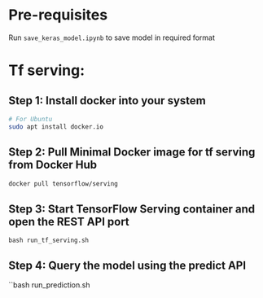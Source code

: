 # Pre-requisites

Run `save_keras_model.ipynb` to save model in required format

# Tf serving:

## Step 1: Install docker into your system
```bash
# For Ubuntu
sudo apt install docker.io
```

## Step 2: Pull Minimal Docker image for tf serving from Docker Hub
```bash
docker pull tensorflow/serving
```

## Step 3: Start TensorFlow Serving container and open the REST API port
```
bash run_tf_serving.sh
```

## Step 4: Query the model using the predict API
``bash
run_prediction.sh
```
